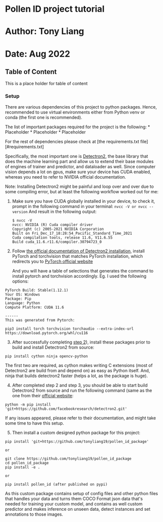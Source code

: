 # Pollen ID project tutorial
# Author: Tony Liang
# Date: Aug 2022


## Table of Content
This is a place holder for table of content

### Setup
There are various dependencies of this project to python packages. Hence, recommended to use virtual environments either from Python venv or conda (the first one is recommended). 

The list of important packages required for the project is the following:
    * Placeholder
    * Placeholder
    * Placeholder

For the rest of dependencies please check at [the requirements.txt file][#requirements.txt]

Specifically, the most important one is [Detectron2](https://detectron2.readthedocs.io/en/latest/index.html), the base library that does the machine learning part and allow us to extend their base modules of engines of trainer and predictor, and dataloader as well.  Since computer vision depends a lot on gpus, make sure your device has CUDA enabled, whereas you need to refer to NVIDIA official documentation.

Note: Installing Detectron2 might be painful and loop over and over due to some compiling error, but at least the following workflow worked out for me:

1) Make sure you have CUDA globally installed in your device, to check it, prompt in the following command in your terminal:
    `nvcc -V or nvcc --version`
And result in the following output:
    ```
    $ nvcc -V
    nvcc: NVIDIA (R) Cuda compiler driver
    Copyright (c) 2005-2021 NVIDIA Corporation
    Built on Fri_Dec_17_18:28:54_Pacific_Standard_Time_2021
    Cuda compilation tools, release 11.6, V11.6.55
    Build cuda_11.6.r11.6/compiler.30794723_0
    ```

2) Follow [the official documentation of Detectron2 installation](https://detectron2.readthedocs.io/en/latest/tutorials/install.html]), install PyTorch and torchvision that matches PyTorch installation, which redirects you to [PyTorch official website](https://pytorch.org/)

    And you will have a table of selections that generates the command to install pytorch and torchvision accordingly. Eg. I used the following options:

```
PyTorch Build: Stable(1.12.1)
Your OS: Windows
Package: Pip
Language: Python
Compute Platform: CUDA 11.6

------
This was generated from Pytorch:

pip3 install torch torchvision torchaudio --extra-index-url https://download.pytorch.org/whl/cu116

```

3) After successfully completing [step 2](#2)), install these packages prior to build and install Detectron2 from source:

```
pip install cython ninja opencv-python

```

The first two are required, as cython makes writing C extensions (most of Detectron2 are build from and depend on) as easy as Python itself. And, ninja that builds detectron2 faster (helps a lot, as the package is huge). 


4) After completed step 2 and step 3, you should be able to start build Detectron2 from source and run the following command (same as the one from their [official website](https://detectron2.readthedocs.io/en/latest/tutorials/install.html):

```
python -m pip install 'git+https://github.com/facebookresearch/detectron2.git'
```

If any issues appeared, please refer to their documentation, and might take some time to have this setup.

5) Then install a custom designed python package for this project:

```
pip install 'git+https://github.com/tonyliang19/pollen_id_package'

or

git clone https://github.com/tonyliang19/pollen_id_package
cd pollen_id_package
pip install -e .

or 

pip install pollen_id (after published on pypi)
```

As this custom package contains setup of config files and other python files that handles your data and turns them COCO Format json data that's needed for training your custom model, and contains as well custom predictor and makes inference on unseen data, detect instances and set annotations to those images.